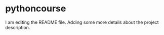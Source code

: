 
# pythoncourse
I am editing the README file. Adding some more details about the project description.
